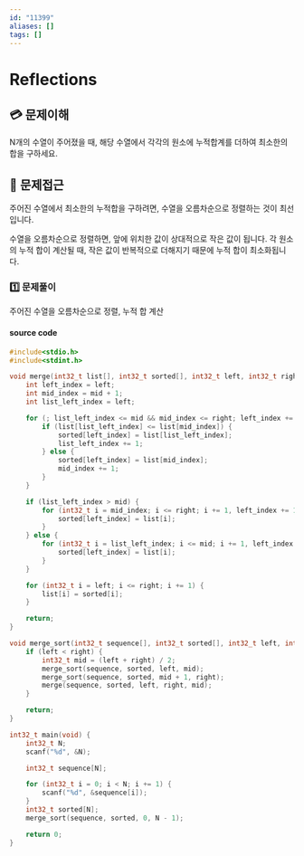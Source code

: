 ```yaml
---
id: "11399"
aliases: []
tags: []
---
```


# Reflections

## 💳 문제이해

N개의 수열이 주어졌을 때, 해당 수열에서 각각의 원소에 누적합계를 더하여
최소한의 합을 구하세요.

## 🚥 문제접근

주어진 수열에서 최소한의 누적합을 구하려면, 수열을 오름차순으로 정렬하는 것이
최선입니다.

수열을 오름차순으로 정렬하면, 앞에 위치한 값이 상대적으로 작은 값이 됩니다. 
각 원소의 누적 합이 계산될 때, 작은 값이 반복적으로 더해지기 때문에 누적 합이 
최소화됩니다.

### 1️⃣  문제풀이

주어진 수열을 오름차순으로 정렬,
누적 합 계산

#### source code

```c
#include<stdio.h>
#include<stdint.h>

void merge(int32_t list[], int32_t sorted[], int32_t left, int32_t right, int32_t mid) { 
	int left_index = left;
    int mid_index = mid + 1;
    int list_left_index = left;

    for (; list_left_index <= mid && mid_index <= right; left_index += 1) {
        if (list[list_left_index] <= list[mid_index]) {
            sorted[left_index] = list[list_left_index];
            list_left_index += 1;
        } else {
            sorted[left_index] = list[mid_index];
            mid_index += 1;
        }
    }

    if (list_left_index > mid) {
        for (int32_t i = mid_index; i <= right; i += 1, left_index += 1) {
            sorted[left_index] = list[i];
        }
    } else {
        for (int32_t i = list_left_index; i <= mid; i += 1, left_index += 1) {
            sorted[left_index] = list[i];
        }
    }

    for (int32_t i = left; i <= right; i += 1) {
        list[i] = sorted[i];
    }

    return;
}

void merge_sort(int32_t sequence[], int32_t sorted[], int32_t left, int32_t right) {
    if (left < right) {
        int32_t mid = (left + right) / 2;
        merge_sort(sequence, sorted, left, mid);
        merge_sort(sequence, sorted, mid + 1, right);
        merge(sequence, sorted, left, right, mid);
    }

    return;
}

int32_t main(void) {
    int32_t N;
    scanf("%d", &N);

    int32_t sequence[N];

    for (int32_t i = 0; i < N; i += 1) {
        scanf("%d", &sequence[i]);
    }
    int32_t sorted[N];
    merge_sort(sequence, sorted, 0, N - 1);

    return 0;
}
```
